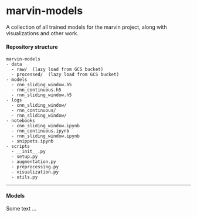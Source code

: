 # marvin-models
A collection of all trained models for the marvin project, along with visualizations and other work.

#### Repository structure
```
marvin-models  
- data
  - raw/  (lazy load from GCS bucket)
  - processed/  (lazy load from GCS bucket)
- models
  - cnn_sliding_window.h5
  - rnn_continuous.h5
  - rnn_sliding_window.h5
- logs
  - cnn_sliding_window/
  - rnn_continuous/
  - rnn_sliding_window/
- notebooks
  - cnn_sliding_window.ipynb
  - rnn_continuous.ipynb
  - rnn_sliding_window.ipynb
  - snippets.ipynb
- scripts
  - __init__.py
  - setup.py
  - augmentation.py
  - preprocessing.py
  - visualization.py
  - utils.py
```


----


#### Models
Some text ...
